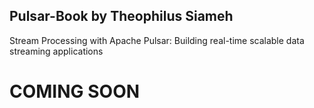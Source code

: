 ## Pulsar-Book by Theophilus Siameh

Stream Processing with Apache Pulsar: Building real-time scalable data streaming applications 

# COMING SOON
